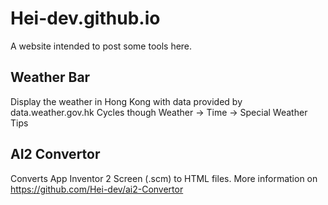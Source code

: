 # Hei-dev.github.io
A website intended to post some tools here.

## Weather Bar

Display the weather in Hong Kong with data provided by data.weather.gov.hk
Cycles though Weather -> Time -> Special Weather Tips


## AI2 Convertor

Converts App Inventor 2 Screen (.scm) to HTML files.
More information on https://github.com/Hei-dev/ai2-Convertor
